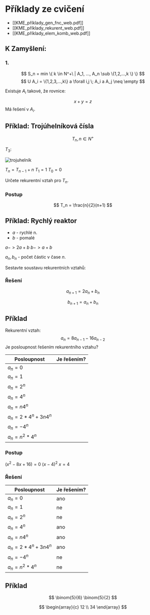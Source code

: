# Příklady ze cvičení

- [[KME_příklady_gen_fnc_web.pdf]]
- [[KME_příklady_rekurent_web.pdf]]
- [[KME_příklady_elem_komb_web.pdf]]

## K Zamyšlení:
### 1.

$$
S_n = min \{
k \in N^+\ | 
A_1, ..., A_n \sub \{1,2,...,k \}
\}
$$
$$
U A_i = \{1,2,3,...,k\} a \forall i,j \; A_i a A_j \neq \empty
$$

Existuje $A_i$ takové, že rovnice:

$$
x+y=z
$$
Má řešení v $A_i$.

## Příklad: Trojúhelníková čísla

$$
T_n , 
n \in N^+
$$

$T_3$:

![trojuhelník](https://e7.pngegg.com/pngimages/713/24/png-clipart-triangle-critical-graph-graph-theory-graph-of-a-function-triangle-angle-triangle.png)

$T_n = T_{n-1} + n$
$T_1 = 1$
$T_0 = 0$

Určete rekurentní vztah pro $T_n$.
### Postup

$$
T_n = \frac{n}{2}(n+1)
$$
## Příklad: Rychlý reaktor

- $a$ - rychlé n.
- $b$ - pomalé

$a -> 2a + b$
$b -> a + b$

$a_n, b_n$ - počet částic v čase $n$.

Sestavte soustavu rekurentních vztahů:
### Řešení
$$
a_{n+1} = 2a_n + b_n
$$

$$
b_{n+1} = a_n + b_n
$$

## Příklad
Rekurentní vztah:
$$
a_n = 8a_{n-1} - 16 a_{n-2}
$$
Je posloupnost řešením rekurentního vztahu?

| Posloupnost           | Je řešením? |
| --------------------- | ----------- |
| $a_n = 0$             |             |
| $a_n = 1$             |             |
| $a_n = 2^n$           |             |
| $a_n = 4^n$           |             |
| $a_n = n4^n$          |             |
| $a_n = 2*4^n + 3n4^n$ |             |
| $a_n = -4^n$          |             |
| $a_n = n^2*4^n$       |             |
### Postup

$(x^2-8x+16) = 0$
$(x-4)^2$
$x =4$

### Řešení
| Posloupnost           | Je řešením? |
| --------------------- | ----------- |
| $a_n = 0$             | ano         |
| $a_n = 1$             | ne          |
| $a_n = 2^n$           | ne          |
| $a_n = 4^n$           | ano         |
| $a_n = n4^n$          | ano         |
| $a_n = 2*4^n + 3n4^n$ | ano         |
| $a_n = -4^n$          | ne          |
| $a_n = n^2*4^n$       | ne          |


## Příklad
$$
\binom{5}{6} \binom{5}{2}
$$


$$
\begin{array}{c} 12 \\ 34 \end{array}
$$